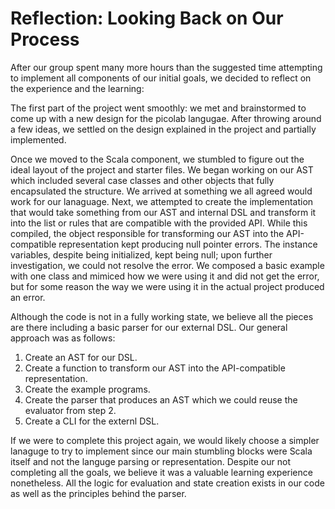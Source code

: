 Reflection: Looking Back on Our Process
=======================================

After our group spent many more hours than the suggested time attempting to
implement all components of our initial goals, we decided to reflect on the
experience and the learning:

The first part of the project went smoothly: we met and brainstormed to come up
with a new design for the picolab langugae. After throwing around a few ideas,
we settled on the design explained in the project and partially implemented.

Once we moved to the Scala component, we stumbled to figure out the ideal layout
of the project and starter files. We began working on our AST which included
several case classes and other objects that fully encapsulated the structure.
We arrived at something we all agreed would work for our lanaguage. Next,
we attempted to create the implementation that would take something from our AST
and internal DSL and transform it into the list or rules that are compatible
with the provided API. While this compiled, the object responsible for
transforming our AST into the API-compatible representation kept producing null
pointer errors. The instance variables, despite being initialized, kept being
null; upon further investigation, we could not resolve the error. We composed a
basic example with one class and mimiced how we were using it and did not get
the error, but for some reason the way we were using it in the actual project
produced an error.

Although the code is not in a fully working state, we believe all the pieces are
there including a basic parser for our external DSL. Our general approach was 
as follows:

1. Create an AST for our DSL.
2. Create a function to transform our AST into the API-compatible representation.
3. Create the example programs.
4. Create the parser that produces an AST which we could reuse the evaluator from
   step 2.
5. Create a CLI for the externl DSL.

If we were to complete this project again, we would likely choose a simpler
lanaguge to try to implement since our main stumbling blocks were Scala itself
and not the languge parsing or representation. Despite our not completing all
the goals, we believe it was a valuable learning experience nonetheless. All
the logic for evaluation and state creation exists in our code as well as the
principles behind the parser.

